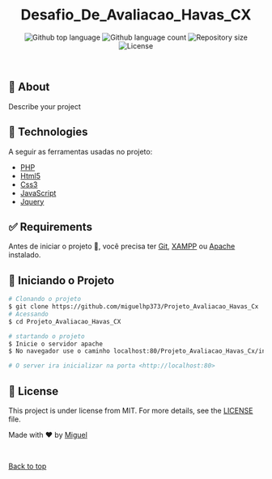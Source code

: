 
<h1 align="center">Desafio_De_Avaliacao_Havas_CX</h1>

<p align="center">
  <img alt="Github top language" src="https://img.shields.io/github/languages/top/miguelhp373/Projeto_Avaliacao_Havas_Cx?color=56BEB8">

  <img alt="Github language count" src="https://img.shields.io/github/languages/count/miguelhp373/Projeto_Avaliacao_Havas_Cx?color=56BEB8">

  <img alt="Repository size" src="https://img.shields.io/github/repo-size/miguelhp373/Projeto_Avaliacao_Havas_Cx?color=56BEB8">

  <img alt="License" src="https://img.shields.io/github/license/miguelhp373/Projeto_Avaliacao_Havas_Cx?color=56BEB8">

</p>



<br>

## :dart: About ##

Describe your project

## :rocket: Technologies ##
A seguir as ferramentas usadas no projeto:

- [PHP](https://www.php.net/)
- [Html5](https://www.w3.org/html/)
- [Css3](https://www.w3schools.com/css/)
- [JavaScript](https://www.javascript.com/)
- [Jquery](https://jquery.com/)

## :white_check_mark: Requirements ##

Antes de iniciar o projeto :checkered_flag:, você precisa ter [Git](https://git-scm.com), [XAMPP](https://www.apachefriends.org/pt_br/index.html) ou [Apache](https://www.apache.org/) instalado.

## :checkered_flag: Iniciando o Projeto ##

```bash
# Clonando o projeto
$ git clone https://github.com/miguelhp373/Projeto_Avaliacao_Havas_Cx
# Acessando
$ cd Projeto_Avaliacao_Havas_CX

# startando o projeto
$ Inicie o servidor apache
$ No navegador use o caminho localhost:80/Projeto_Avaliacao_Havas_Cx/index.php

# O server ira inicializar na porta <http://localhost:80>
```

## :memo: License ##

This project is under license from MIT. For more details, see the [LICENSE](LICENSE.md) file.


Made with :heart: by <a href="https://github.com/{{YOUR_GITHUB_USERNAME}}" target="_blank"> Miguel</a>

&#xa0;

<a href="#top">Back to top</a>
